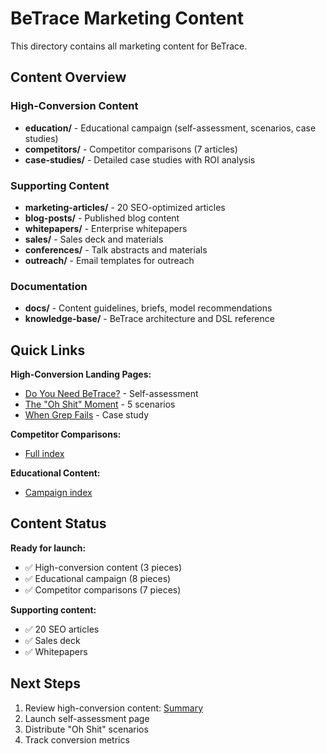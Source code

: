 # BeTrace Marketing Content

This directory contains all marketing content for BeTrace.

## Content Overview

### High-Conversion Content
- **education/** - Educational campaign (self-assessment, scenarios, case studies)
- **competitors/** - Competitor comparisons (7 articles)
- **case-studies/** - Detailed case studies with ROI analysis

### Supporting Content
- **marketing-articles/** - 20 SEO-optimized articles
- **blog-posts/** - Published blog content
- **whitepapers/** - Enterprise whitepapers
- **sales/** - Sales deck and materials
- **conferences/** - Talk abstracts and materials
- **outreach/** - Email templates for outreach

### Documentation
- **docs/** - Content guidelines, briefs, model recommendations
- **knowledge-base/** - BeTrace architecture and DSL reference

## Quick Links

**High-Conversion Landing Pages:**
- [Do You Need BeTrace?](./education/do-you-need-fluo.md) - Self-assessment
- [The "Oh Shit" Moment](./education/the-oh-shit-moment.md) - 5 scenarios
- [When Grep Fails](./case-studies/when-grep-fails.md) - Case study

**Competitor Comparisons:**
- [Full index](./competitors/README.md)

**Educational Content:**
- [Campaign index](./education/README.md)

## Content Status

**Ready for launch:**
- ✅ High-conversion content (3 pieces)
- ✅ Educational campaign (8 pieces)
- ✅ Competitor comparisons (7 pieces)

**Supporting content:**
- ✅ 20 SEO articles
- ✅ Sales deck
- ✅ Whitepapers

## Next Steps

1. Review high-conversion content: [Summary](./education/HIGH-CONVERSION-CONTENT-SUMMARY.md)
2. Launch self-assessment page
3. Distribute "Oh Shit" scenarios
4. Track conversion metrics
